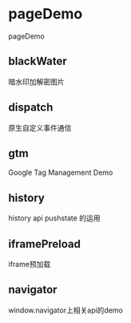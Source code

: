 # pageDemo
pageDemo


## blackWater

暗水印加解密图片


## dispatch

原生自定义事件通信


## gtm

Google Tag Management Demo


## history

history api pushstate 的运用


## iframePreload

iframe预加载

## navigator

window.navigator上相关api的demo